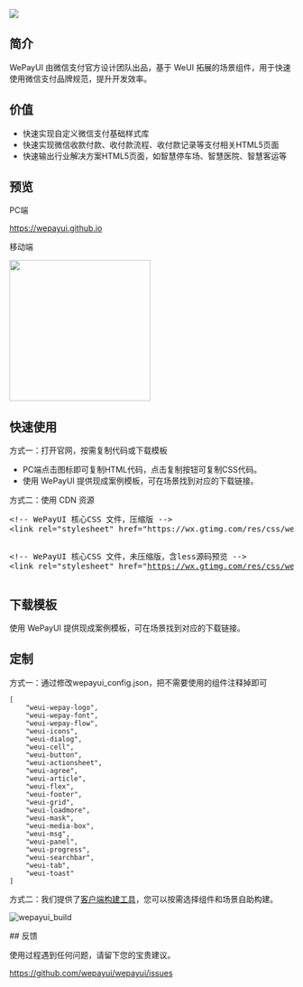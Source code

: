 
<a href="https://github.com/wepayui/wepayui"><img src="https://img.shields.io/badge/github-wepayui-blue.svg" class="badge"></a>
## 简介
WePayUI 由微信支付官方设计团队出品，基于 WeUI 拓展的场景组件，用于快速使用微信支付品牌规范，提升开发效率。

## 价值

<ul>
<li>快速实现自定义微信支付基础样式库</li>
<li>快速实现微信收款付款、收付款流程、收付款记录等支付相关HTML5页面</li>
<li>快速输出行业解决方案HTML5页面，如智慧停车场、智慧医院、智慧客运等</li>
</ul>

## 预览
PC端
<p>
    <a href="https://wepayui.github.io" target="_blank">https://wepayui.github.io</a>
</p>
移动端
<p>
<img width="250" height="250" src="https://wepayui.github.io/img/code.png">
</p>

## 快速使用
方式一：打开官网，按需复制代码或下载模板
<ul>
<li>PC端点击图标即可复制HTML代码，点击复制按钮可复制CSS代码。</li>
<li>使用 WePayUI 提供现成案例模板，可在场景找到对应的下载链接。</li>
</ul>
方式二：使用 CDN 资源
<pre>
&lt;!-- WePayUI 核心CSS 文件，压缩版 --&gt;
&lt;link rel=&quot;stylesheet&quot; href=&quot;https://wx.gtimg.com/res/css/wepayui/0.0.1/wepayui.min.css&quot;&gt;

&lt;!-- WePayUI 核心CSS 文件，未压缩版，含less源码预览 --&gt;
&lt;link rel=&quot;stylesheet&quot; href=&quot;https://wx.gtimg.com/res/css/wepayui/0.0.1/wepayui.css&quot;&gt;
</pre>

## 下载模板

使用 WePayUI 提供现成案例模板，可在场景找到对应的下载链接。

## 定制

方式一：通过修改wepayui_config.json，把不需要使用的组件注释掉即可
<pre><code>[
    "weui-wepay-logo", 
    "weui-wepay-font", 
    "weui-wepay-flow", 
    "weui-icons", 
    "weui-dialog", 
    "weui-cell", 
    "weui-button", 
    "weui-actionsheet", 
    "weui-agree", 
    "weui-article", 
    "weui-flex", 
    "weui-footer", 
    "weui-grid", 
    "weui-loadmore", 
    "weui-mask", 
    "weui-media-box", 
    "weui-msg", 
    "weui-panel", 
    "weui-progress", 
    "weui-searchbar", 
    "weui-tab", 
    "weui-toast"
]</code></pre>

方式二：我们提供了<a href="https://github.com/wepayui/wepayui_build_tool" target="_blank">客户端构建工具<a>，您可以按需选择组件和场景自助构建。
<p>
    <img src="https://wepayui.github.io/img/wepayui_build.gif" alt="wepayui_build" class="wepayui-build-show">
</p>
## 反馈

使用过程遇到任何问题，请留下您的宝贵建议。
<p>
    <a href="https://github.com/wepayui/wepayui/issues" target="_blank">https://github.com/wepayui/wepayui/issues</a>
</p>

